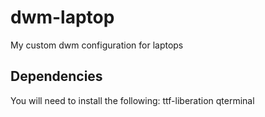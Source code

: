 # dwm-laptop
My custom dwm configuration for laptops

## Dependencies
You will need to install the following:
ttf-liberation
qterminal
